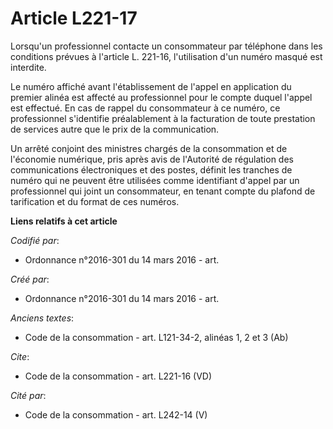 # Article L221-17

Lorsqu'un professionnel contacte un consommateur par téléphone dans les conditions prévues à l'article L. 221-16,
l'utilisation d'un numéro masqué est interdite. 

Le numéro affiché avant l'établissement de l'appel en application du premier alinéa est affecté au professionnel pour le
compte duquel l'appel est effectué. En cas de rappel du consommateur à ce numéro, ce professionnel s'identifie préalablement
à la facturation de toute prestation de services autre que le prix de la communication. 

Un arrêté conjoint des ministres chargés de la consommation et de l'économie numérique, pris après avis de l'Autorité de
régulation des communications électroniques et des postes, définit les tranches de numéro qui ne peuvent être utilisées comme
identifiant d'appel par un professionnel qui joint un consommateur, en tenant compte du plafond de tarification et du format
de ces numéros.

**Liens relatifs à cet article**

_Codifié par_:

  - Ordonnance n°2016-301 du 14 mars 2016 - art.

_Créé par_:

  - Ordonnance n°2016-301 du 14 mars 2016 - art.

_Anciens textes_:

  - Code de la consommation - art. L121-34-2, alinéas 1, 2 et 3 (Ab)

_Cite_:

  - Code de la consommation - art. L221-16 (VD)

_Cité par_:

  - Code de la consommation - art. L242-14 (V)
